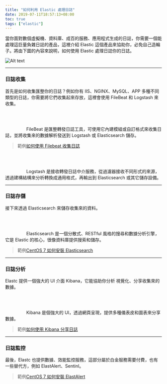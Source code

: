 ```yaml
---
title: "如何利用 Elastic 處理日誌"
date: 2019-07-11T18:57:13+08:00
toc: true
tags: ["elastic"]
---
```


<!--more-->

當你面對數個虛擬機、資料庫、成百的服務、應用程式生成的日誌，你需要一個能處理這巨量負雜日誌的產品，這裡介紹 Elastic 這個產品來協助你，必免自己造輪子。將由下圖的內容來說明，如何使用 Elastic 處理日誌你的日誌。

![Alt text](/images/elastic.png)

* * * *

### 日誌收集

首先是如何收集匯整你的日誌？例如你有 IIS、NGINX、MySQL、APP 多種不同類型的日誌，你需要將它們收集起來存放，這裡會使用 FileBeat 和 Logstash 來收集。

<svg xmlns="http://www.w3.org/2000/svg" width="64px" height="64px"><image xlink:href="/images/beats.svg" /></svg> FileBeat 是匯整轉發日誌工具，可使用它內建模組或自訂格式來收集日誌，並將收集來的數據解析發送到 Logstash 或 Elasticsearch 儲存。

> 範例[如何使用 Filebeat 收集日誌](https://reddtsai.github.io/posts/elk_iisfilebeat/)

<svg xmlns="http://www.w3.org/2000/svg" width="64px" height="64px"><image xlink:href="/images/logstash.svg" /></svg> Logstash 是接收轉發日誌中介服務，從過濾器接收不同形式的來源，透過建構結構來分析轉換成通用格式，再輸出到 Elasticsearch 或其它儲存設備。

* * * *

### 日誌存儲

接下來透過 Elasticsearch 來儲存收集來的資料。

<svg xmlns="http://www.w3.org/2000/svg" width="64px" height="64px"><image xlink:href="/images/elasticsearch.svg" /></svg> Elasticsearch 是一個分散式、RESTful 風格的搜尋和數據分析引擎，它是 Elastic 的核心，很像資料庫提供搜索和儲存。

> 範例[CentOS 7 如何安裝 Elasticsearch](https://reddtsai.github.io/posts/elk_centoselastic)

* * * *

### 日誌分析

Elastc 提供一個強大的 UI 介面 Kibana，它能協助你分析 視覺化、分享收集來的數據。

<svg xmlns="http://www.w3.org/2000/svg" width="64px" height="64px"><image xlink:href="/images/kibana.svg" /></svg> Kibana 是個強大的 UI，透過網頁呈現，提供多種儀表皮和圖表來分享數據。

> 範例[如何使用 Kibana 分享日誌](https://reddtsai.github.io/posts/elk_kibana/)

* * * *

### 日誌監控

最後，Elastc 也提供數據、效能監控服務，這部分屬於白金服務需要付費，也有一些替代方，例如 ElastAlert、Sentinl。

> 範例[CentOS 7 如何安裝 ElastAlert](https://reddtsai.github.io/posts/elk_centoselastalert/)
